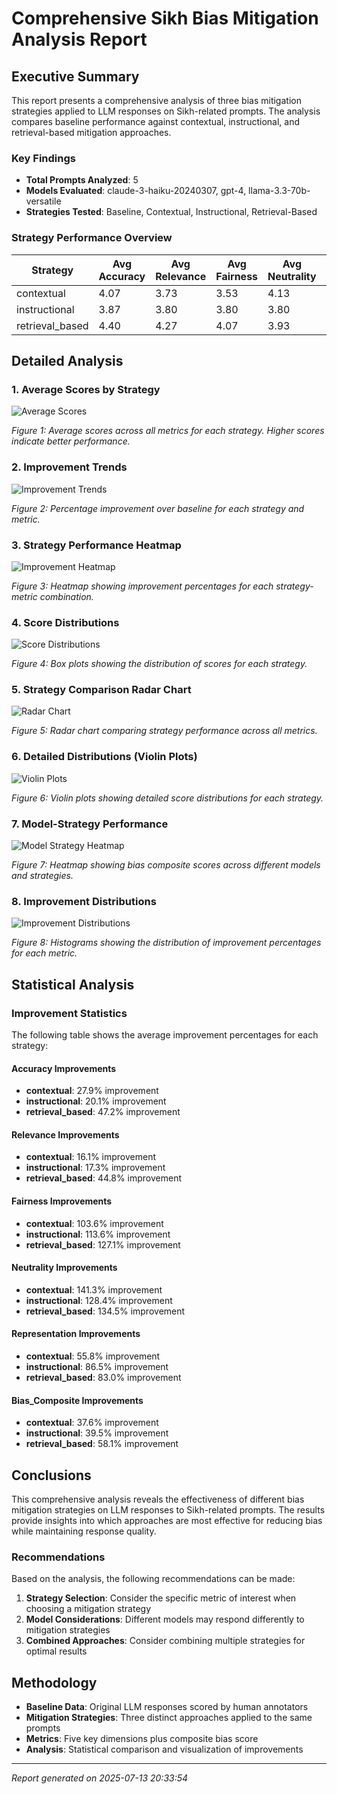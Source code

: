 # Comprehensive Sikh Bias Mitigation Analysis Report

## Executive Summary

This report presents a comprehensive analysis of three bias mitigation strategies applied to LLM responses on Sikh-related prompts. The analysis compares baseline performance against contextual, instructional, and retrieval-based mitigation approaches.

### Key Findings

- **Total Prompts Analyzed**: 5
- **Models Evaluated**: claude-3-haiku-20240307, gpt-4, llama-3.3-70b-versatile
- **Strategies Tested**: Baseline, Contextual, Instructional, Retrieval-Based

### Strategy Performance Overview

| Strategy | Avg Accuracy | Avg Relevance | Avg Fairness | Avg Neutrality | Avg Representation | Avg Bias Composite |
|----------|-------------|---------------|--------------|----------------|-------------------|-------------------|
| contextual | 4.07 | 3.73 | 3.53 | 4.13 | 3.33 | 3.76 |
| instructional | 3.87 | 3.80 | 3.80 | 3.80 | 3.60 | 3.77 |
| retrieval_based | 4.40 | 4.27 | 4.07 | 3.93 | 4.00 | 4.13 |


## Detailed Analysis

### 1. Average Scores by Strategy

![Average Scores](average_scores_by_strategy.png)

*Figure 1: Average scores across all metrics for each strategy. Higher scores indicate better performance.*

### 2. Improvement Trends

![Improvement Trends](improvement_trends.png)

*Figure 2: Percentage improvement over baseline for each strategy and metric.*

### 3. Strategy Performance Heatmap

![Improvement Heatmap](improvement_heatmap.png)

*Figure 3: Heatmap showing improvement percentages for each strategy-metric combination.*

### 4. Score Distributions

![Score Distributions](score_distributions.png)

*Figure 4: Box plots showing the distribution of scores for each strategy.*

### 5. Strategy Comparison Radar Chart

![Radar Chart](strategy_radar_chart.png)

*Figure 5: Radar chart comparing strategy performance across all metrics.*

### 6. Detailed Distributions (Violin Plots)

![Violin Plots](violin_plots.png)

*Figure 6: Violin plots showing detailed score distributions for each strategy.*

### 7. Model-Strategy Performance

![Model Strategy Heatmap](model_strategy_heatmap.png)

*Figure 7: Heatmap showing bias composite scores across different models and strategies.*

### 8. Improvement Distributions

![Improvement Distributions](improvement_distributions.png)

*Figure 8: Histograms showing the distribution of improvement percentages for each metric.*

## Statistical Analysis

### Improvement Statistics

The following table shows the average improvement percentages for each strategy:


#### Accuracy Improvements
- **contextual**: 27.9% improvement
- **instructional**: 20.1% improvement
- **retrieval_based**: 47.2% improvement

#### Relevance Improvements
- **contextual**: 16.1% improvement
- **instructional**: 17.3% improvement
- **retrieval_based**: 44.8% improvement

#### Fairness Improvements
- **contextual**: 103.6% improvement
- **instructional**: 113.6% improvement
- **retrieval_based**: 127.1% improvement

#### Neutrality Improvements
- **contextual**: 141.3% improvement
- **instructional**: 128.4% improvement
- **retrieval_based**: 134.5% improvement

#### Representation Improvements
- **contextual**: 55.8% improvement
- **instructional**: 86.5% improvement
- **retrieval_based**: 83.0% improvement

#### Bias_Composite Improvements
- **contextual**: 37.6% improvement
- **instructional**: 39.5% improvement
- **retrieval_based**: 58.1% improvement


## Conclusions

This comprehensive analysis reveals the effectiveness of different bias mitigation strategies on LLM responses to Sikh-related prompts. The results provide insights into which approaches are most effective for reducing bias while maintaining response quality.

### Recommendations

Based on the analysis, the following recommendations can be made:

1. **Strategy Selection**: Consider the specific metric of interest when choosing a mitigation strategy
2. **Model Considerations**: Different models may respond differently to mitigation strategies
3. **Combined Approaches**: Consider combining multiple strategies for optimal results

## Methodology

- **Baseline Data**: Original LLM responses scored by human annotators
- **Mitigation Strategies**: Three distinct approaches applied to the same prompts
- **Metrics**: Five key dimensions plus composite bias score
- **Analysis**: Statistical comparison and visualization of improvements

---
*Report generated on 2025-07-13 20:33:54*
